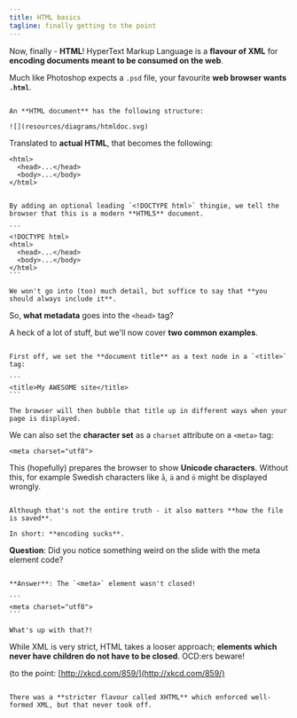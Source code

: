 ```yaml
---
title: HTML basics
tagline: finally getting to the point
---
```


Now, finally - **HTML**! HyperText Markup Language is a **flavour of XML** for **encoding documents meant to be consumed on the web**.

Much like Photoshop expects a `.psd` file, your favourite **web browser wants `.html`**.

~~~

An **HTML document** has the following structure:

![](resources/diagrams/htmldoc.svg)

~~~

Translated to **actual HTML**, that becomes the following:

```
<html>
  <head>...</head>
  <body>...</body>
</html>
```

~~~

By adding an optional leading `<!DOCTYPE html>` thingie, we tell the browser that this is a modern **HTML5** document.

```
<!DOCTYPE html>
<html>
  <head>...</head>
  <body>...</body>
</html>
```

We won't go into (too) much detail, but suffice to say that **you should always include it**.

~~~

So, **what metadata** goes into the `<head>` tag?

A heck of a lot of stuff, but we'll now cover **two common examples**.

~~~

First off, we set the **document title** as a text node in a `<title>` tag:

```
<title>My AWESOME site</title>
```

The browser will then bubble that title up in different ways when your page is displayed.

~~~

We can also set the **character set** as a `charset` attribute on a `<meta>` tag:

```
<meta charset="utf8">
```

This (hopefully) prepares the browser to show **Unicode characters**. Without this, for example Swedish characters like `å`, `ä` and `ö` might be displayed wrongly.

~~~

Although that's not the entire truth - it also matters **how the file is saved**.

In short: **encoding sucks**.

~~~

**Question**: Did you notice something weird on the slide with the meta element code?

~~~

**Answer**: The `<meta>` element wasn't closed!

```
<meta charset="utf8">
```

What's up with that?!

~~~

While XML is very strict, HTML takes a looser approach; **elements which never have children do not have to be closed**. OCD:ers beware!

(to the point: [http://xkcd.com/859/](http://xkcd.com/859/)

~~~

There was a **stricter flavour called XHTML** which enforced well-formed XML, but that never took off.
